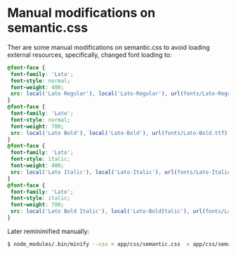 # Manual modifications on semantic.css

Ther are some manual modifications on semantic.css to avoid loading external
resources, specifically, changed font loading to:

```css
@font-face {
 font-family: 'Lato';
 font-style: normal;
 font-weight: 400;
 src: local('Lato Regular'), local('Lato-Regular'), url(fonts/Lato-Regular.ttf) format('truetype');
}
@font-face {
 font-family: 'Lato';
 font-style: normal;
 font-weight: 700;
 src: local('Lato Bold'), local('Lato-Bold'), url(fonts/Lato-Bold.ttf) format('truetype');
}
@font-face {
 font-family: 'Lato';
 font-style: italic;
 font-weight: 400;
 src: local('Lato Italic'), local('Lato-Italic'), url(fonts/Lato-Italic.ttf) format('truetype');
}
@font-face {
 font-family: 'Lato';
 font-style: italic;
 font-weight: 700;
 src: local('Lato Bold Italic'), local('Lato-BoldItalic'), url(fonts/Lato-BoldItalic.ttf) format('truetype');
}
```

Later reminimified manually:

```sh
$ node_modules/.bin/minify --css < app/css/semantic.css  > app/css/semantic.min.css
```
